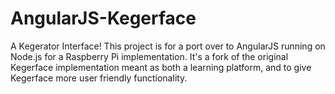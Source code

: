 AngularJS-Kegerface
=========

A Kegerator Interface!
This project is for a port over to AngularJS running on Node.js for a Raspberry Pi implementation. It's a fork of the original Kegerface implementation meant as both a learning platform, and to give Kegerface more user friendly functionality.
